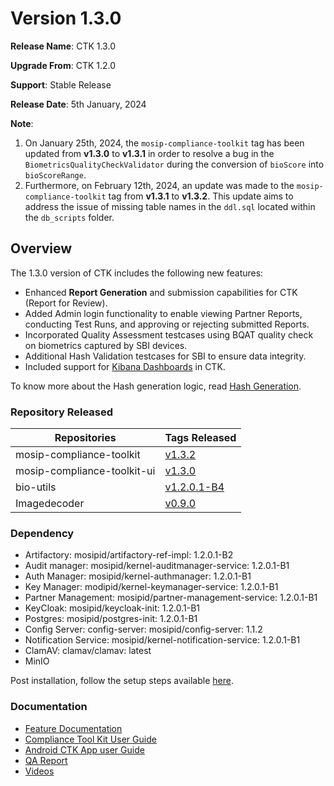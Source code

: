 # Version 1.3.0

**Release Name**: CTK 1.3.0

**Upgrade From**: CTK 1.2.0

**Support**: Stable Release

**Release Date**: 5th January, 2024

**Note**:
 1. On January 25th, 2024, the `mosip-compliance-toolkit` tag has been updated from **v1.3.0** to **v1.3.1** in order to resolve a bug in the `BiometricsQualityCheckValidator` during the conversion of `bioScore` into `bioScoreRange`.
 2. Furthermore, on February 12th, 2024, an update was made to the `mosip-compliance-toolkit` tag from **v1.3.1** to **v1.3.2**. This update aims to address the issue of missing table names in the `ddl.sql` located within the `db_scripts` folder.

## Overview

The 1.3.0 version of CTK includes the following new features:

* Enhanced **Report Generation** and submission capabilities for CTK (Report for Review).
* Added Admin login functionality to enable viewing Partner Reports, conducting Test Runs, and approving or rejecting submitted Reports.
* Incorporated Quality Assessment testcases using BQAT quality check on biometrics captured by SBI devices.
* Additional Hash Validation testcases for SBI to ensure data integrity.
* Included support for [Kibana Dashboards](ctk-dashboards-kibana.md) in CTK.

To know more about the Hash generation logic, read [Hash Generation](hash-generation.md).

### Repository Released

| Repositories                | Tags Released                                                              |
| --------------------------- | -------------------------------------------------------------------------- |
| mosip-compliance-toolkit    | [v1.3.2]()    |
| mosip-compliance-toolkit-ui | [v1.3.0](https://github.com/mosip/mosip-compliance-toolkit-ui/tree/v1.3.0) |
| bio-utils                   | [v1.2.0.1-B4](https://github.com/mosip/bio-utils/tree/v1.2.0.1-B4)         |
| Imagedecoder                | [v0.9.0](https://github.com/mosip/imagedecoder/tree/v0.9.0)                |

### Dependency

* Artifactory: mosipid/artifactory-ref-impl: 1.2.0.1-B2
* Audit manager: mosipid/kernel-auditmanager-service: 1.2.0.1-B1
* Auth Manager: mosipid/kernel-authmanager: 1.2.0.1-B1
* Key Manager: modipid/kernel-keymanager-service: 1.2.0.1-B1
* Partner Management: mosipid/partner-management-service: 1.2.0.1-B1
* KeyCloak: mosipid/keycloak-init: 1.2.0.1-B1
* Postgres: mosipid/postgres-init: 1.2.0.1-B1
* Config Server: config-server: mosipid/config-server: 1.1.2
* Notification Service: mosipid/kernel-notification-service: 1.2.0.1-B1
* ClamAV: clamav/clamav: latest
* MinIO

Post installation, follow the setup steps available [here](setup-steps-1.3.0.md).

### Documentation

* [Feature Documentation](./)
* [Compliance Tool Kit User Guide](user-guide.md)
* [Android CTK App user Guide](android-user-guide.md)
* [QA Report](test-report-1.3.0.md)
* [Videos](https://www.youtube.com/playlist?list=PLJH-POb\_55z8YYS\_qAk\_QNBQeiQ2VrtZD)
